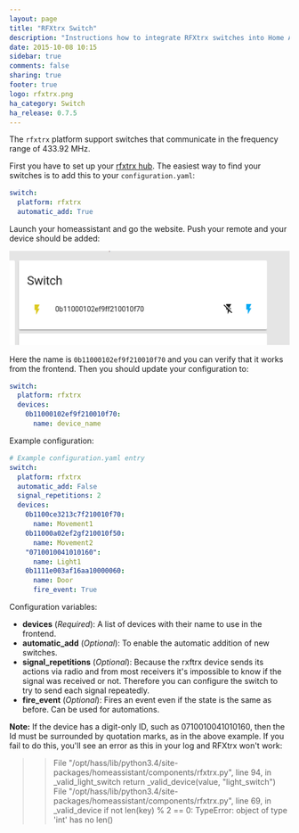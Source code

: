 ```yaml
---
layout: page
title: "RFXtrx Switch"
description: "Instructions how to integrate RFXtrx switches into Home Assistant."
date: 2015-10-08 10:15
sidebar: true
comments: false
sharing: true
footer: true
logo: rfxtrx.png
ha_category: Switch
ha_release: 0.7.5
---
```


The `rfxtrx` platform support switches that communicate in the frequency range of 433.92 MHz.

First you have to set up your [rfxtrx hub](/components/rfxtrx/).
The easiest way to find your switches is to add this to your `configuration.yaml`:

```yaml
switch:
  platform: rfxtrx
  automatic_add: True
```

Launch your homeassistant and go the website.
Push your remote and your device should be added:

<p class='img'>
<img src='/images/components/rfxtrx/switch.png' />
</p>

Here the name is `0b11000102ef9f210010f70` and you can verify that it works from the frontend.
Then you should update your configuration to:

```yaml
switch:
  platform: rfxtrx
  devices:
    0b11000102ef9f210010f70:
      name: device_name
```

Example configuration:

```yaml
# Example configuration.yaml entry
switch:
  platform: rfxtrx
  automatic_add: False
  signal_repetitions: 2
  devices:
    0b1100ce3213c7f210010f70:
      name: Movement1
    0b11000a02ef2gf210010f50:
      name: Movement2
    "0710010041010160":
      name: Light1
    0b1111e003af16aa10000060:
      name: Door
      fire_event: True
```

Configuration variables:

- **devices** (*Required*): A list of devices with their name to use in the frontend.
- **automatic_add** (*Optional*): To enable the automatic addition of new switches.
- **signal_repetitions** (*Optional*): Because the rxftrx device sends its actions via radio and from most receivers it's impossible to know if the signal was received or not. Therefore you can configure the switch to try to send each signal repeatedly.
- **fire_event** (*Optional*): Fires an event even if the state is the same as before. Can be used for automations.

**Note:** If the device has a digit-only ID, such as 0710010041010160, then the Id must be surrounded by quotation marks, as in the above example. If you fail to do this, you'll see an error as this in your log and RFXtrx won't work:

>> File "/opt/hass/lib/python3.4/site-packages/homeassistant/components/rfxtrx.py", line 94, in _valid_light_switch
>> return _valid_device(value, "light_switch")
>> File "/opt/hass/lib/python3.4/site-packages/homeassistant/components/rfxtrx.py", line 69, in _valid_device
>> if not len(key) % 2 == 0:
>> TypeError: object of type 'int' has no len()
